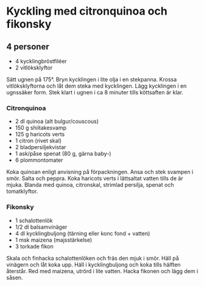 # Kyckling med citronquinoa och fikonsky

## 4 personer

-   4 kycklingbröstfiléer
-   2 vitlöksklyftor

Sätt ugnen på 175°. Bryn kycklingen i lite olja i en stekpanna. Krossa
vitlöksklyftorna och låt dem steka med kycklingen. Lägg kycklingen i en
ugnssäker form. Stek klart i ugnen i ca 8 minuter tills köttsaften är
klar.

### Citronquinoa

-   2 dl quinoa (alt bulgur/couscous)
-   150 g shiitakesvamp
-   125 g haricots verts
-   1 citron (rivet skal)
-   2 bladpersiljekvistar
-   1 ask/påse spenat (80 g, gärna baby-)
-   6 plommontomater

Koka quinoan enligt anvisning på förpackningen. Ansa och stek svampen i
smör. Salta och peppra. Koka haricots verts i lättsaltat vatten tills de
är mjuka. Blanda med quinoa, citronskal, strimlad persilja, spenat och
tomatklyftor.

### Fikonsky

-   1 schalottenlök
-   1/2 dl balsamvinäger
-   4 dl kycklingbuljong (tärning eller konc fond + vatten)
-   1 msk maizena (majsstärkelse)
-   3 torkade fikon

Skala och finhacka schalottenlöken och fräs den mjuk i smör. Häll på
vinägern och låt koka upp. Häll i kycklingbuljong och koka tills hälften
återstår. Red med maizena, utrörd i lite vatten. Hacka fikonen och lägg
dem i såsen.
